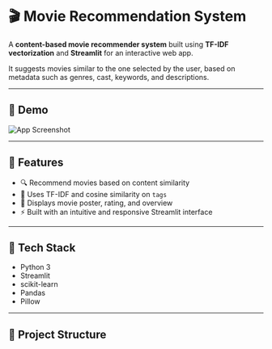 # 🎬 Movie Recommendation System

A **content-based movie recommender system** built using **TF-IDF vectorization** and **Streamlit** for an interactive web app.

It suggests movies similar to the one selected by the user, based on metadata such as genres, cast, keywords, and descriptions.

---

## 🚀 Demo

![App Screenshot](Movie%20recommender%20system.jpg)

---

## 📌 Features

- 🔍 Recommend movies based on content similarity  
- 🧠 Uses TF-IDF and cosine similarity on `tags`  
- 🎥 Displays movie poster, rating, and overview  
- ⚡ Built with an intuitive and responsive Streamlit interface  

---

## 🧠 Tech Stack

- Python 3  
- Streamlit  
- scikit-learn  
- Pandas  
- Pillow  

---

## 📂 Project Structure

